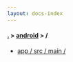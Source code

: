 ```yaml
---
layout: docs-index
---
```

#### [.](./../index) > [android](./index) > **/**

- [app / src / main / ](app/src/main/)
